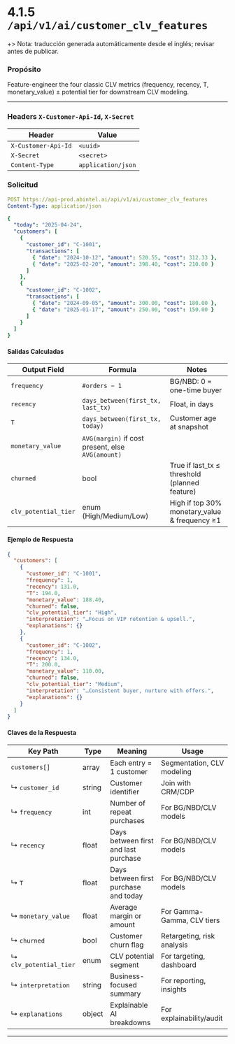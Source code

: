 # 4.1.5 `/api/v1/ai/customer_clv_features`
+> Nota: traducción generada automáticamente desde el inglés; revisar antes de publicar.


### Propósito
Feature-engineer the four classic CLV metrics (frequency, recency, T, monetary_value) ± potential tier for downstream CLV modeling.

---

### Headers `X-Customer-Api-Id`, `X-Secret`

| Header               | Value      |
|----------------------|------------|
| `X-Customer-Api-Id`  | `<uuid>`   |
| `X-Secret`           | `<secret>` |
| `Content-Type`       | `application/json` |

### Solicitud

```yml
POST https://api-prod.abintel.ai/api/v1/ai/customer_clv_features
Content-Type: application/json

{
  "today": "2025-04-24",
  "customers": [
    {
      "customer_id": "C-1001",
      "transactions": [
        { "date": "2024-10-12", "amount": 520.55, "cost": 312.33 },
        { "date": "2025-02-20", "amount": 398.40, "cost": 210.00 }
      ]
    },
    {
      "customer_id": "C-1002",
      "transactions": [
        { "date": "2024-09-05", "amount": 300.00, "cost": 180.00 },
        { "date": "2025-01-17", "amount": 250.00, "cost": 150.00 }
      ]
    }
  ]
}
```

#### Salidas Calculadas

| Output Field         | Formula                                    | Notes                                            |
|----------------------|--------------------------------------------|--------------------------------------------------|
| `frequency`          | `#orders − 1`                              | BG/NBD: 0 = one-time buyer                       |
| `recency`            | `days_between(first_tx, last_tx)`          | Float, in days                                   |
| `T`                  | `days_between(first_tx, today)`            | Customer age at snapshot                         |
| `monetary_value`     | `AVG(margin)` if cost present, else `AVG(amount)` |                                                  |
| `churned`            | bool                                       | True if last_tx ≤ threshold (planned feature)    |
| `clv_potential_tier` | enum (High/Medium/Low)                     | High if top 30% monetary_value & frequency ≥1    |

#### Ejemplo de Respuesta
```json
{
  "customers": [
    {
      "customer_id": "C-1001",
      "frequency": 1,
      "recency": 131.0,
      "T": 194.0,
      "monetary_value": 188.40,
      "churned": false,
      "clv_potential_tier": "High",
      "interpretation": "…Focus on VIP retention & upsell.",
      "explanations": {}
    },
    {
      "customer_id": "C-1002",
      "frequency": 1,
      "recency": 134.0,
      "T": 200.0,
      "monetary_value": 110.00,
      "churned": false,
      "clv_potential_tier": "Medium",
      "interpretation": "…Consistent buyer, nurture with offers.",
      "explanations": {}
    }
  ]
}
```

#### Claves de la Respuesta

| Key Path                  | Type        | Meaning                                | Usage                            |
|---------------------------|-------------|----------------------------------------|----------------------------------|
| `customers[]`             | array       | Each entry = 1 customer                | Segmentation, CLV modeling       |
| ↳ `customer_id`           | string      | Customer identifier                    | Join with CRM/CDP                |
| ↳ `frequency`             | int         | Number of repeat purchases             | For BG/NBD/CLV models            |
| ↳ `recency`               | float       | Days between first and last purchase   | For BG/NBD/CLV models            |
| ↳ `T`                     | float       | Days between first purchase and today  | For BG/NBD/CLV models            |
| ↳ `monetary_value`        | float       | Average margin or amount               | For Gamma-Gamma, CLV tiers       |
| ↳ `churned`               | bool        | Customer churn flag                    | Retargeting, risk analysis       |
| ↳ `clv_potential_tier`    | enum        | CLV potential segment                  | For targeting, dashboard         |
| ↳ `interpretation`        | string      | Business-focused summary               | For reporting, insights          |
| ↳ `explanations`          | object      | Explainable AI breakdowns              | For explainability/audit         |

---

